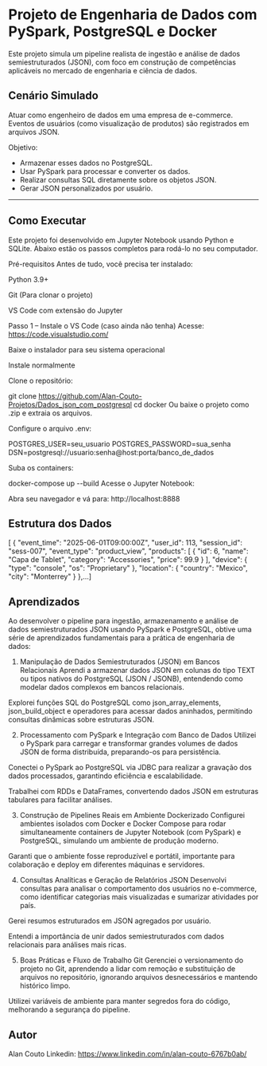 # Projeto de Engenharia de Dados com PySpark, PostgreSQL e Docker

Este projeto simula um pipeline realista de ingestão e análise de dados semiestruturados (JSON), com foco em construção de competências aplicáveis no mercado de engenharia e ciência de dados.

## Cenário Simulado

Atuar como engenheiro de dados em uma empresa de e-commerce. Eventos de usuários (como visualização de produtos) são registrados em arquivos JSON. 

Objetivo:

- Armazenar esses dados no PostgreSQL.
- Usar PySpark para processar e converter os dados.
- Realizar consultas SQL diretamente sobre os objetos JSON.
- Gerar JSON personalizados por usuário.

---

## Como Executar

Este projeto foi desenvolvido em Jupyter Notebook usando Python e SQLite. Abaixo estão os passos completos para rodá-lo no seu computador.

Pré-requisitos
Antes de tudo, você precisa ter instalado:

Python 3.9+

Git (Para clonar o projeto)

VS Code com extensão do Jupyter

Passo 1 – Instale o VS Code (caso ainda não tenha)
Acesse: https://code.visualstudio.com/

Baixe o instalador para seu sistema operacional

Instale normalmente

Clone o repositório:

git clone https://github.com/Alan-Couto-Projetos/Dados_json_com_postgresql cd docker
Ou baixe o projeto como .zip e extraia os arquivos.

Configure o arquivo .env:

POSTGRES_USER=seu_usuario
POSTGRES_PASSWORD=sua_senha
DSN=postgresql://usuario:senha@host:porta/banco_de_dados

Suba os containers:

docker-compose up --build
Acesse o Jupyter Notebook:

Abra seu navegador e vá para: http://localhost:8888

## Estrutura dos Dados

[
  {
    "event_time": "2025-06-01T09:00:00Z",
    "user_id": 113,
    "session_id": "sess-007",
    "event_type": "product_view",
    "products": [
      {
        "id": 6,
        "name": "Capa de Tablet",
        "category": "Accessories",
        "price": 99.9
      }
    ],
    "device": {
      "type": "console",
      "os": "Proprietary"
    },
    "location": {
      "country": "Mexico",
      "city": "Monterrey"
    }
  },...]

## Aprendizados

Ao desenvolver o pipeline para ingestão, armazenamento e análise de dados semiestruturados JSON usando PySpark e PostgreSQL, obtive uma série de aprendizados fundamentais para a prática de engenharia de dados:

1. Manipulação de Dados Semiestruturados (JSON) em Bancos Relacionais
Aprendi a armazenar dados JSON em colunas do tipo TEXT ou tipos nativos do PostgreSQL (JSON / JSONB), entendendo como modelar dados complexos em bancos relacionais.

Explorei funções SQL do PostgreSQL como json_array_elements, json_build_object e operadores para acessar dados aninhados, permitindo consultas dinâmicas sobre estruturas JSON.

2. Processamento com PySpark e Integração com Banco de Dados
Utilizei o PySpark para carregar e transformar grandes volumes de dados JSON de forma distribuída, preparando-os para persistência.

Conectei o PySpark ao PostgreSQL via JDBC para realizar a gravação dos dados processados, garantindo eficiência e escalabilidade.

Trabalhei com RDDs e DataFrames, convertendo dados JSON em estruturas tabulares para facilitar análises.

3. Construção de Pipelines Reais em Ambiente Dockerizado
Configurei ambientes isolados com Docker e Docker Compose para rodar simultaneamente containers de Jupyter Notebook (com PySpark) e PostgreSQL, simulando um ambiente de produção moderno.

Garanti que o ambiente fosse reproduzível e portátil, importante para colaboração e deploy em diferentes máquinas e servidores.

4. Consultas Analíticas e Geração de Relatórios JSON
Desenvolvi consultas para analisar o comportamento dos usuários no e-commerce, como identificar categorias mais visualizadas e sumarizar atividades por país.

Gerei resumos estruturados em JSON agregados por usuário.

Entendi a importância de unir dados semiestruturados com dados relacionais para análises mais ricas.

5. Boas Práticas e Fluxo de Trabalho Git
Gerenciei o versionamento do projeto no Git, aprendendo a lidar com remoção e substituição de arquivos no repositório, ignorando arquivos desnecessários e mantendo histórico limpo.

Utilizei variáveis de ambiente para manter segredos fora do código, melhorando a segurança do pipeline.

## Autor
Alan Couto
Linkedin: https://www.linkedin.com/in/alan-couto-6767b0ab/
